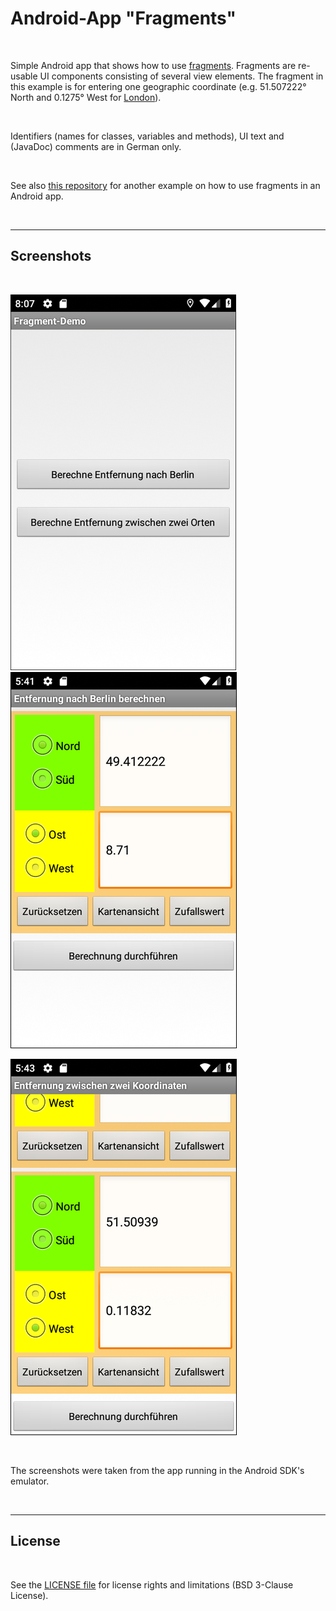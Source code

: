 # Android-App "Fragments" #

<br>

Simple Android app that shows how to use [fragments](https://developer.android.com/guide/components/fragments). 
Fragments are re-usable UI components consisting of several view elements.
The fragment in this example is for entering one geographic coordinate (e.g. 51.507222° North and 0.1275° West for
[London](https://tools.wmflabs.org/geohack/geohack.php?pagename=London&params=51_30_26_N_0_7_39_W_region:GB_type:city(8825000))). 

<br>

Identifiers (names for classes, variables and methods), UI text and (JavaDoc) comments are in German only.

<br>

See also [this repository](https://github.com/MDecker-MobileComputing/Android_Kalorienrechner) for 
another example on how to use fragments in an Android app.

<br>

----

## Screenshots ##

<br>

![Screenshot 1](screenshot_1.png)  ![Screenshot 2](screenshot_2.png)

![Screenshot 3](screenshot_3.png)

<br>

The screenshots were taken from the app running in the Android SDK's emulator.

<br>

----

## License ##

<br>

See the [LICENSE file](LICENSE.md) for license rights and limitations (BSD 3-Clause License).

<br>
